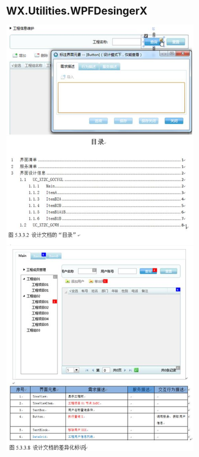 WX.Utilities.WPFDesingerX
=

 ![](WX.Utilities.WPFDesignerXA.JPG)
 ![](WX.Utilities.WPFDesignerXB.JPG)
 ![](WX.Utilities.WPFDesignerXC.JPG)
